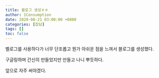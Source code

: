 ```yaml
---
title: 블로그 생성ㅎㅎ
author: 1Consumption
date: 2020-08-21 03:00:00 +0800
categories: [잡담]
tags: []
toc: false
---
```


벨로그를 사용하다가 너무 단조롭고 뭔가 아쉬운 점을 느껴서 블로그를 생성했다.

구글링하며 간신히 만들었지만 만들고 나니 뿌듯하다.

앞으로 자주 써야겠다.

